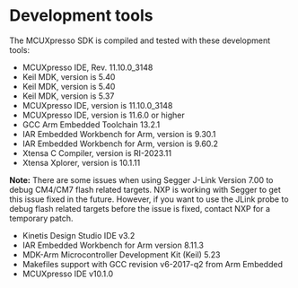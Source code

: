 # Development tools

The MCUXpresso SDK is compiled and tested with these development tools:

-   MCUXpresso IDE, Rev. 11.10.0\_3148
-   Keil MDK, version is 5.40
-   Keil MDK, version is 5.40
-   Keil MDK, version is 5.37
-   MCUXpresso IDE, version is 11.10.0\_3148
-   MCUXpresso IDE, version is 11.6.0 or higher
-   GCC Arm Embedded Toolchain 13.2.1
-   IAR Embedded Workbench for Arm, version is 9.30.1
-   IAR Embedded Workbench for Arm, version is 9.60.2
-   Xtensa C Compiler, version is RI-2023.11
-   Xtensa Xplorer, version is 10.1.11

**Note:** There are some issues when using Segger J-Link Version 7.00 to debug CM4/CM7 flash related targets. NXP is working with Segger to get this issue fixed in the future. However, if you want to use the JLink probe to debug flash related targets before the issue is fixed, contact NXP for a temporary patch.

-   Kinetis Design Studio IDE v3.2
-   IAR Embedded Workbench for Arm version 8.11.3
-   MDK-Arm Microcontroller Development Kit \(Keil\) 5.23
-   Makefiles support with GCC revision v6-2017-q2 from Arm Embedded
-   MCUXpresso IDE v10.1.0

